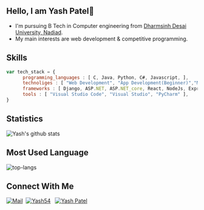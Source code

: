 ## Hello, I am Yash Patel👋

* I'm pursuing B Tech in Computer engineering from [Dharmsinh Desai University, Nadiad](https://ddu.ac.in/). 
* My main interests are web development & competitive programming.


## Skills

```javascript
var tech_stack = {
      programming_languages : [ C, Java, Python, C#, Javascript, ],
      technoliges : [ "Web Development", "App Development(Beginner)","Machine Learning(Beginner)", ],
      frameworks : [ Django, ASP.NET, ASP.NET_core, React, NodeJs, ExpressJs, ReactNative ],
      tools : [ "Visual Studio Code", "Visual Studio", "PyCharm" ],
}
```

## Statistics

![Yash's github stats](https://github-readme-stats.vercel.app/api?username=Yash54&show_icons=true&theme=tokyonight)

## Most Used Language #

![top-langs](https://github-readme-stats.vercel.app/api/top-langs?username=Yash54&show_icons=true&title_color=fff&icon_color=79ff97&text_color=9f9f9f&bg_color=151515)

## Connect With Me
[![Mail](https://img.shields.io/badge/Gmail-D14836?style=for-the-badge&logo=gmail&logoColor=white)](mailto:yashpatel2145007@gmail.com)&nbsp;
[![Yash54](https://img.shields.io/badge/GitHub-100000?style=for-the-badge&logo=github&logoColor=white)](https://github.com/Yash54) &nbsp;
[![Yash Patel](https://img.shields.io/badge/LinkedIn-0077B5?style=for-the-badge&logo=linkedin&logoColor=white)](https://www.linkedin.com/in/yash-patel-7155a6192/)&nbsp;
